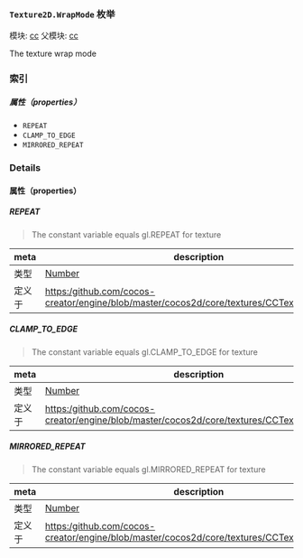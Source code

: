 ### `Texture2D.WrapMode` 枚举



模块: [cc](../modules/cc.md)
父模块: [cc](../modules/cc.md)




The texture wrap mode

### 索引

##### 属性（properties）

  - `REPEAT`
  - `CLAMP_TO_EDGE`
  - `MIRRORED_REPEAT`

### Details

#### 属性（properties）


##### REPEAT

> The constant variable equals gl.REPEAT for texture

| meta | description |
|------|-------------|
| 类型 | <a href="https://developer.mozilla.org/en/JavaScript/Reference/Global_Objects/Number" class="crosslink external" target="_blank">Number</a> |
| 定义于 | [https:/github.com/cocos-creator/engine/blob/master/cocos2d/core/textures/CCTexture2D.js:143](https:/github.com/cocos-creator/engine/blob/master/cocos2d/core/textures/CCTexture2D.js#L143) |



##### CLAMP_TO_EDGE

> The constant variable equals gl.CLAMP_TO_EDGE for texture

| meta | description |
|------|-------------|
| 类型 | <a href="https://developer.mozilla.org/en/JavaScript/Reference/Global_Objects/Number" class="crosslink external" target="_blank">Number</a> |
| 定义于 | [https:/github.com/cocos-creator/engine/blob/master/cocos2d/core/textures/CCTexture2D.js:150](https:/github.com/cocos-creator/engine/blob/master/cocos2d/core/textures/CCTexture2D.js#L150) |



##### MIRRORED_REPEAT

> The constant variable equals gl.MIRRORED_REPEAT for texture

| meta | description |
|------|-------------|
| 类型 | <a href="https://developer.mozilla.org/en/JavaScript/Reference/Global_Objects/Number" class="crosslink external" target="_blank">Number</a> |
| 定义于 | [https:/github.com/cocos-creator/engine/blob/master/cocos2d/core/textures/CCTexture2D.js:157](https:/github.com/cocos-creator/engine/blob/master/cocos2d/core/textures/CCTexture2D.js#L157) |


